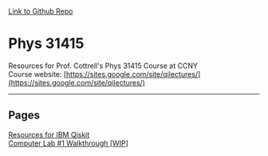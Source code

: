 \
[Link to Github Repo](https://github.com/simonsavitt/Phys31415/)
# Phys 31415
Resources for Prof. Cottrell's Phys 31415 Course at CCNY\
Course website: [https://sites.google.com/site/qilectures/](https://sites.google.com/site/qilectures/)


***

## Pages
[Resources for IBM Qiskit](QiskitResources.md)\
[Computer Lab #1 Walkthrough [WIP]](Lab1.md)
